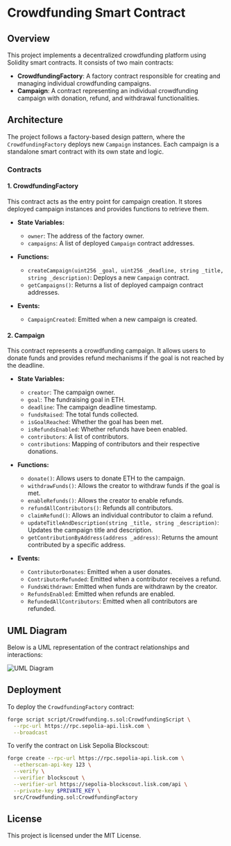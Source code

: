 # Crowdfunding Smart Contract

## Overview
This project implements a decentralized crowdfunding platform using Solidity smart contracts. It consists of two main contracts:
- **CrowdfundingFactory**: A factory contract responsible for creating and managing individual crowdfunding campaigns.
- **Campaign**: A contract representing an individual crowdfunding campaign with donation, refund, and withdrawal functionalities.

## Architecture
The project follows a factory-based design pattern, where the `CrowdfundingFactory` deploys new `Campaign` instances. Each campaign is a standalone smart contract with its own state and logic.

### Contracts

#### 1. CrowdfundingFactory
This contract acts as the entry point for campaign creation. It stores deployed campaign instances and provides functions to retrieve them.

- **State Variables:**
  - `owner`: The address of the factory owner.
  - `campaigns`: A list of deployed `Campaign` contract addresses.

- **Functions:**
  - `createCampaign(uint256 _goal, uint256 _deadline, string _title, string _description)`: Deploys a new `Campaign` contract.
  - `getCampaigns()`: Returns a list of deployed campaign contract addresses.

- **Events:**
  - `CampaignCreated`: Emitted when a new campaign is created.

#### 2. Campaign
This contract represents a crowdfunding campaign. It allows users to donate funds and provides refund mechanisms if the goal is not reached by the deadline.

- **State Variables:**
  - `creator`: The campaign owner.
  - `goal`: The fundraising goal in ETH.
  - `deadline`: The campaign deadline timestamp.
  - `fundsRaised`: The total funds collected.
  - `isGoalReached`: Whether the goal has been met.
  - `isRefundsEnabled`: Whether refunds have been enabled.
  - `contributors`: A list of contributors.
  - `contributions`: Mapping of contributors and their respective donations.

- **Functions:**
  - `donate()`: Allows users to donate ETH to the campaign.
  - `withdrawFunds()`: Allows the creator to withdraw funds if the goal is met.
  - `enableRefunds()`: Allows the creator to enable refunds.
  - `refundAllContributors()`: Refunds all contributors.
  - `claimRefund()`: Allows an individual contributor to claim a refund.
  - `updateTitleAndDescription(string _title, string _description)`: Updates the campaign title and description.
  - `getContributionByAddress(address _address)`: Returns the amount contributed by a specific address.

- **Events:**
  - `ContributorDonates`: Emitted when a user donates.
  - `ContributorRefunded`: Emitted when a contributor receives a refund.
  - `FundsWithdrawn`: Emitted when funds are withdrawn by the creator.
  - `RefundsEnabled`: Emitted when refunds are enabled.
  - `RefundedAllContributors`: Emitted when all contributors are refunded.

## UML Diagram
Below is a UML representation of the contract relationships and interactions:

![UML Diagram]([path/to/uml-diagram.png](https://github.com/officialcmg/decentralfund-foundry/blob/main/crowdfundinguml.svg))

## Deployment

To deploy the `CrowdfundingFactory` contract:
```sh
forge script script/Crowdfunding.s.sol:CrowdfundingScript \
  --rpc-url https://rpc.sepolia-api.lisk.com \
  --broadcast
```

To verify the contract on Lisk Sepolia Blockscout:
```sh
forge create --rpc-url https://rpc.sepolia-api.lisk.com \
  --etherscan-api-key 123 \
  --verify \
  --verifier blockscout \
  --verifier-url https://sepolia-blockscout.lisk.com/api \
  --private-key $PRIVATE_KEY \
  src/Crowdfunding.sol:CrowdfundingFactory
```

## License
This project is licensed under the MIT License.

